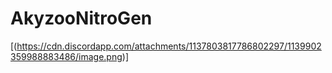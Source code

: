 # AkyzooNitroGen
[(https://cdn.discordapp.com/attachments/1137803817786802297/1139902359988883486/image.png)]
